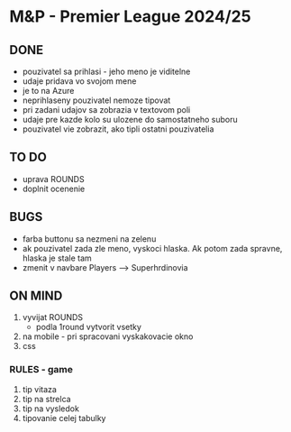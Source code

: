 # M&P - Premier League 2024/25

## DONE

- pouzivatel sa prihlasi - jeho meno je viditelne
- udaje pridava vo svojom mene
- je to na Azure
- neprihlaseny pouzivatel nemoze tipovat
- pri zadani udajov sa zobrazia v textovom poli
- udaje pre kazde kolo su ulozene do samostatneho suboru
- pouzivatel vie zobrazit, ako tipli ostatni pouzivatelia

## TO DO

- uprava ROUNDS
- doplnit ocenenie

## BUGS

- farba buttonu sa nezmeni na zelenu
- ak pouzivatel zada zle meno, vyskoci hlaska. Ak potom zada spravne, hlaska je stale tam
- zmenit v navbare Players --> Superhrdinovia

## ON MIND

1. vyvijat ROUNDS
    - podla 1round vytvorit vsetky
2. na mobile - pri spracovani vyskakovacie okno
3. css

### RULES - game

1. tip vitaza
2. tip na strelca
3. tip na vysledok
4. tipovanie celej tabulky

